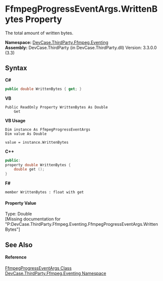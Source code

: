 # FfmpegProgressEventArgs.WrittenBytes Property 
 

The total amount of written bytes.

**Namespace:**&nbsp;<a href="N_DevCase_ThirdParty_Ffmpeg_Eventing">DevCase.ThirdParty.Ffmpeg.Eventing</a><br />**Assembly:**&nbsp;DevCase.ThirdParty (in DevCase.ThirdParty.dll) Version: 3.3.0.0 (3.3)

## Syntax

**C#**<br />
``` C#
public double WrittenBytes { get; }
```

**VB**<br />
``` VB
Public ReadOnly Property WrittenBytes As Double
	Get
```

**VB Usage**<br />
``` VB Usage
Dim instance As FfmpegProgressEventArgs
Dim value As Double

value = instance.WrittenBytes

```

**C++**<br />
``` C++
public:
property double WrittenBytes {
	double get ();
}
```

**F#**<br />
``` F#
member WrittenBytes : float with get

```


#### Property Value
Type: Double<br />\[Missing <value> documentation for "P:DevCase.ThirdParty.Ffmpeg.Eventing.FfmpegProgressEventArgs.WrittenBytes"\]

## See Also


#### Reference
<a href="T_DevCase_ThirdParty_Ffmpeg_Eventing_FfmpegProgressEventArgs">FfmpegProgressEventArgs Class</a><br /><a href="N_DevCase_ThirdParty_Ffmpeg_Eventing">DevCase.ThirdParty.Ffmpeg.Eventing Namespace</a><br />